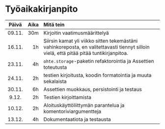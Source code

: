 # Työaikakirjanpito

| Päivä  | Aika | Mitä tein                     |
|:------:|-----:|:------------------------------|
| 09.11. |  30m | Kirjoitin vaatimusmäärittelyä |
| 16.11. |   1h | Siirsin kamat yli viikko sitten tekemästäni vahinkoreposta, en valitettavasti tiennyt silloin vielä, että pitää pitää tuntikirjanpitoa. |
| 23.11. |   4h | `ohte.storage`-paketin refaktorointia ja Assettien toteutusta |
| 24.11. |   2h | testien kirjoitusta, koodin formatointia ja muuta sekalaista |
| 30.11. |   6h | Assettien muokkaus, persistointi ja testaus | 
| 9.12. |   2h |  Testien kirjoittamista |
| 10.12. | 2h | Aloituskäyttöliittymän parantelua ja komentoriviargumentteja |
| 13.12. | 4h | Dokumentaatiota ja testausta |
